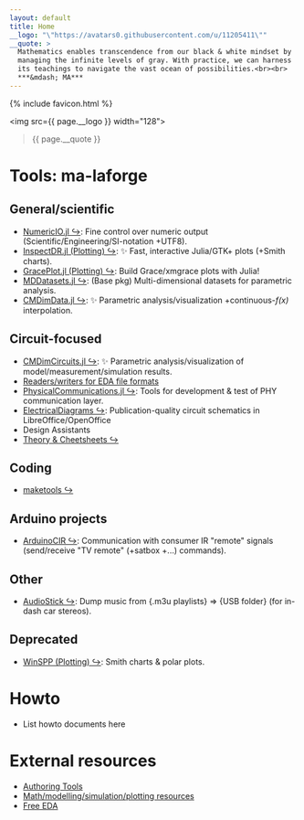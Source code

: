 ```yaml
---
layout: default
title: Home
__logo: "\"https://avatars0.githubusercontent.com/u/11205411\""
__quote: >
  Mathematics enables transcendence from our black & white mindset by
  managing the infinite levels of gray. With practice, we can harness
  its teachings to navigate the vast ocean of possibilities.<br><br>
  ***&mdash; MA***
---
```


{% include favicon.html %}

<!-- Reference-style links to make tables & lists more readable -->
[NumericIO]: <https://github.com/ma-laforge/NumericIO.jl>
[InspectDR]: <https://github.com/ma-laforge/InspectDR.jl>
[GracePlot]: <https://github.com/ma-laforge/GracePlot.jl>
[MDDatasets]: <https://github.com/ma-laforge/MDDatasets.jl>
[CMDimData]: <https://github.com/ma-laforge/CMDimData.jl>

[CMDimCircuits]: <https://github.com/ma-laforge/CMDimCircuits.jl>
[PhysicalCommunications]: <https://github.com/ma-laforge/PhysicalCommunications.jl>
[EDAData]: <https://github.com/ma-laforge/CMDimCircuits.jl/blob/master/doc/EDAData.md>
[SpiceData]: <https://github.com/ma-laforge/SpiceData.jl>
[LibPSF]: <https://github.com/ma-laforge/LibPSF.jl>
[PSFWrite]: <https://github.com/ma-laforge/PSFWrite.jl>

[ElectricalDiagrams]: <https://github.com/ma-laforge/ElectricalDiagrams>
[Cheatsheets]: <https://github.com/ma-laforge/DocsLaTeX_Electrical>

[maketools]: <https://github.com/ma-laforge/maketools>
[AudioStick]: <https://github.com/ma-laforge/AudioStick>
[ArduinoCIR]: <https://github.com/ma-laforge/ArduinoCIR>
[WinSPP]: <https://github.com/ma-laforge/WinSPP>


<img src={{ page.__logo }} width="128"> <blockquote> {{ page.__quote }} </blockquote>


# Tools: ma-laforge

## General/scientific
 - [NumericIO.jl &#x21AA;][NumericIO]: Fine control over numeric output (Scientific/Engineering/SI-notation +UTF8).
 - [InspectDR.jl (Plotting) &#x21AA;][InspectDR]: &#x2728; Fast, interactive Julia/GTK+ plots (+Smith charts).
 - [GracePlot.jl (Plotting) &#x21AA;][GracePlot]: Build Grace/xmgrace plots with Julia!
 - [MDDatasets.jl &#x21AA;][MDDatasets]: (Base pkg) Multi-dimensional datasets for parametric analysis.
 - [CMDimData.jl &#x21AA;][CMDimData]: &#x2728; Parametric analysis/visualization +continuous-<var>f(x)</var> interpolation.

## Circuit-focused
 - [CMDimCircuits.jl &#x21AA;][CMDimCircuits]: &#x2728; Parametric analysis/visualization of model/measurement/simulation results.
 - [Readers/writers for EDA file formats](info/edatools)
 - [PhysicalCommunications.jl &#x21AA;][PhysicalCommunications]: Tools for development & test of PHY communication layer.
 - [ElectricalDiagrams &#x21AA;][ElectricalDiagrams]: Publication-quality circuit schematics in LibreOffice/OpenOffice
 - Design Assistants
 - [Theory & Cheetsheets &#x21AA;][Cheatsheets]

## Coding
 - [maketools &#x21AA;][maketools]

## Arduino projects
 - [ArduinoCIR &#x21AA;][ArduinoCIR]: Communication with consumer IR "remote" signals (send/receive "TV remote" (+satbox +...) commands).

## Other
 - [AudioStick &#x21AA;][AudioStick]: Dump music from {.m3u playlists} &rArr; {USB folder} (for in-dash car stereos).

## Deprecated
 - [WinSPP (Plotting) &#x21AA;][WinSPP]: Smith charts & polar plots.

# Howto
 - List howto documents here

# External resources
 - [Authoring Tools](extresouces/authoring)
 - [Math/modelling/simulation/plotting resources](extresouces/modelling)
 - [Free EDA](extresouces/freeeda)

